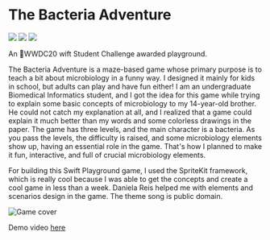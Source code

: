 # The Bacteria Adventure
<img src="https://img.shields.io/badge/status-accepted-green"> <img src="https://img.shields.io/badge/swift-5.1-orange"> <img src="https://img.shields.io/badge/framework-spritekit-blue"> 

 
An WWDC20 wift Student Challenge awarded playground.

The Bacteria Adventure is a maze-based game whose primary purpose is to teach a bit about microbiology in a funny way. I designed it mainly for kids in school, but adults can play and have fun either! I am an undergraduate Biomedical Informatics student, and I got the idea for this game while trying to explain some basic concepts of microbiology to my 14-year-old brother. He could not catch my explanation at all, and I realized that a game could explain it much better than my words and some colorless drawings in the paper. The game has three levels, and the main character is a bacteria. As you pass the levels, the difficulty is raised, and some microbiology elements show up, having an essential role in the game. That's how I planned to make it fun, interactive, and full of crucial microbiology elements.

For building this Swift Playground game, I used the SpriteKit framework, which is really cool because I was able to get the concepts and create a cool game in less than a week. Daniela Reis helped me with elements and scenarios design in the game. The theme song is public domain.

![Game cover](https://raw.githubusercontent.com/rodrigowoulddo/WWDC-2020-The-Bacteria-Adventure/development/Screenshot.png?token=AES5KL3ZKQCCL26IEGY5YYS6Z2O4A)

Demo video [here](https://youtu.be/odCptJ5_-_E)
